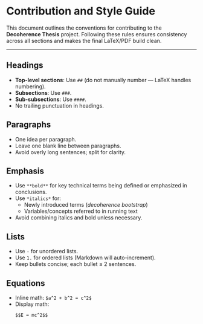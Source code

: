 # Contribution and Style Guide

This document outlines the conventions for contributing to the **Decoherence Thesis** project.
Following these rules ensures consistency across all sections and makes the final LaTeX/PDF build clean.

---

## Headings
- **Top-level sections**: Use `##` (do not manually number — LaTeX handles numbering).
- **Subsections**: Use `###`.
- **Sub-subsections**: Use `####`.
- No trailing punctuation in headings.

## Paragraphs
- One idea per paragraph.
- Leave one blank line between paragraphs.
- Avoid overly long sentences; split for clarity.

## Emphasis
- Use `**bold**` for key technical terms being defined or emphasized in conclusions.
- Use `*italics*` for:
  - Newly introduced terms (*decoherence bootstrap*)
  - Variables/concepts referred to in running text
- Avoid combining italics and bold unless necessary.

## Lists
- Use `-` for unordered lists.
- Use `1.` for ordered lists (Markdown will auto-increment).
- Keep bullets concise; each bullet ≤ 2 sentences.

## Equations
- Inline math: `$a^2 + b^2 = c^2$`
- Display math:
  ```markdown
  $$E = mc^2$$